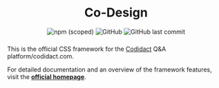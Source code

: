 
<div align="center">
    <h1>Co-Design</h1>
</div>

<div align="center">
    <img alt="npm (scoped)" src="https://img.shields.io/npm/v/@codidact/co-design?color=green">
    <img alt="GitHub" src="https://img.shields.io/github/license/codidact/co-design?color=neongreen">
    <img alt="GitHub last commit" src="https://img.shields.io/github/last-commit/codidact/co-design">
</div>

###

This is the official CSS framework for the [Codidact](https://codidact.org) Q&A platform/codidact.com.

For detailed documentation and an overview of the framework features, visit the [**official homepage**](https://codidact.github.io/co-design/).
